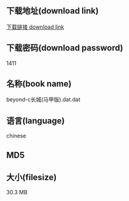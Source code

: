 ## 下载地址(download link)
[下载链接 download link](https://tutu365.netlify.app/?s=beyond-c%E9%95%BF%E5%9F%8E%28%E9%A9%AC%E7%94%B2%E7%89%88%29.dat)

## 下载密码(download password)
1411

## 名称(book name)
beyond-c长城(马甲版).dat.dat

## 语言(language)
chinese

## MD5


## 大小(filesize)
30.3 MB
